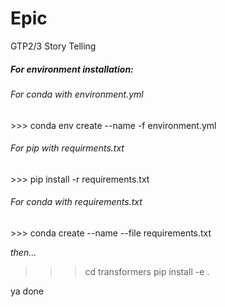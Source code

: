 # Epic
GTP2/3 Story Telling

<h5>For environment installation:</h5>
<h6>For conda with environment.yml</h6>
>>> conda env create --name <env_name> -f environment.yml
<h6>For pip with requirments.txt</h6>
>>> pip install -r requirements.txt
<h6>For conda with requirements.txt</h6>
>>> conda create --name <env_name> --file requirements.txt


<em>then...</em>
>>> cd transformers
>>> pip install -e .

ya done
